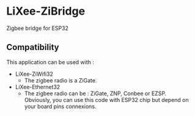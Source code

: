 # LiXee-ZiBridge
Zigbee bridge for ESP32

## Compatibility
This application can be used with :  
* LiXee-ZiWifi32  
    * The zigbee radio is a ZiGate.  
* LiXee-Ethernet32  
    * The zigbee radio can be : ZiGate, ZNP, Conbee or EZSP.  
Obviously, you can use this code with ESP32 chip but depend on your board pins connexions.  
